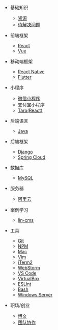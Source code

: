 - 基础知识

  - [资源](basic.md)
  - [待解决问题](todo_list.md)

- 前端框架

  - [React](frontend/react.md)
  - [Vue](frontend/vue.md)

- 移动端框架

  - [React Native](frontend/react_native.md)
  - [Flutter](frontend/flutter.md)

- 小程序

  - [微信小程序](frontend/wechat.md)
  - 支付宝小程序
  - [Taro(React)](frontend/taro.md)

- 后端语言

  - [Java](backend/java.md)

- 后端框架

  - [Django](backend/django.md)
  - [Spring Cloud](backend/spring_cloud.md)

- 数据库

  - [MySQL](backend/mysql.md)

- 服务器

  - [阿里云](backend/aliyun.md)

- 案例学习
 
  - [lin-cms](case_study/lin_cms.md)

- 工具

  - [Git](tools/git.md)
  - [NPM](tools/npm.md)
  - [Mac](tools/mac.md)
  - [Vim](tools/vim.md)
  - [iTerm2](tools/iTerm2.md)
  - [WebStorm](tools/webstorm.md)
  - [VS Code](tools/vscode.md)
  - [VirtualBox](tools/virtualbox.md)
  - [ESLint](tools/eslint.md)
  - [Bash](tools/bash.md)
  - [Windows Server](tools/windows_server.md)

- 职场/创业

  - [博文](career.md)
  - [团队协作](teamwork.md)
